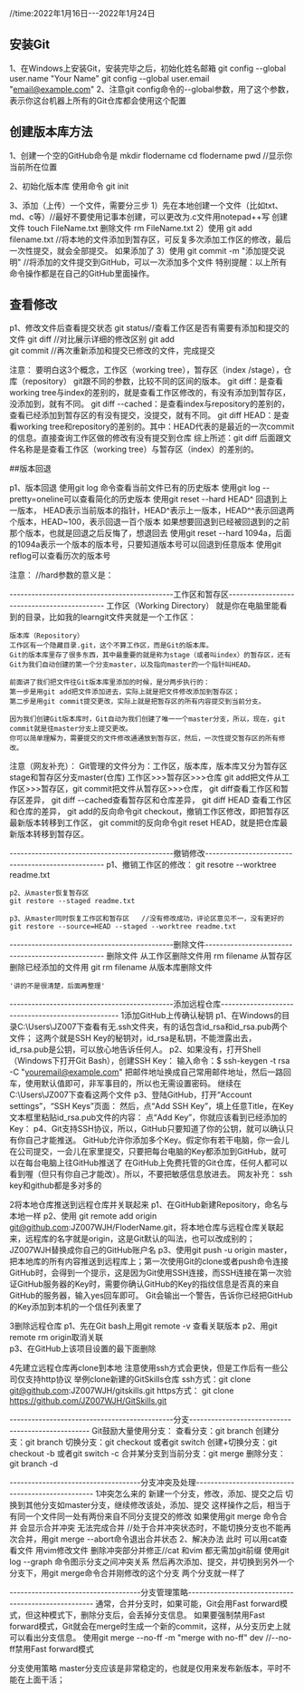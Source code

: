 //time:2022年1月16日---2022年1月24日

## 安装Git

1、在Windows上安装Git，安装完毕之后，初始化姓名邮箱
	git config --global user.name "Your Name"
	git config --global user.email "email@example.com"
2、注意git config命令的--global参数，用了这个参数，表示你这台机器上所有的Git仓库都会使用这个配置



## 创建版本库方法

1、创建一个空的GitHub命令是
	mkdir flodername
	cd  flodername
	pwd  //显示你当前所在位置

2、初始化版本库
	使用命令 git init

3、添加（上传）一个文件，需要分三步
	1）先在本地创建一个文件（比如txt、md、c等）//最好不要使用记事本创建，可以更改为.c文件用notepad++写
		创建文件 touch FileName.txt
		删除文件 rm  FileName.txt
	2）使用 git add  filename.txt   //将本地的文件添加到暂存区，可反复多次添加工作区的修改，最后一次性提交，就会全部提交。
		如果添加了
	3）使用 git commit -m "添加提交说明"  //将添加的文件提交到GitHub，可以一次添加多个文件
特别提醒：以上所有命令操作都是在自己的GitHub里面操作。

## 查看修改

p1、修改文件后查看提交状态
	git status//查看工作区是否有需要有添加和提交的文件
	git diff  //对比展示详细的修改区别
	git add    
	git commit //再次重新添加和提交已修改的文件，完成提交
	
注意：
	要明白这3个概念，工作区（working tree），暂存区（index /stage），仓库（repository）
		git跟不同的参数，比较不同的区间的版本。
		git diff：是查看working tree与index的差别的，就是查看工作区修改的，有没有添加到暂存区，没添加到，就有不同。
		git diff --cached：是查看index与repository的差别的，查看已经添加到暂存区的有没有提交，没提交，就有不同。
		git diff HEAD：是查看working tree和repository的差别的。其中：HEAD代表的是最近的一次commit的信息。直接查询工作区做的修改有没有提交到仓库
	综上所述：git diff 后面跟文件名称是是查看工作区（working tree）与暂存区（index）的差别的。
	

##版本回退

p1、版本回退
	使用git log 命令查看当前文件已有的历史版本
	使用git log --pretty=oneline可以查看简化的历史版本
	使用git reset --hard HEAD^ 回退到上一版本，
		HEAD表示当前版本的指针，HEAD^表示上一版本，HEAD^^表示回退两个版本，HEAD~100，表示回退一百个版本
	如果想要回退到已经被回退到的之前那个版本，也就是回退之后反悔了，想退回去
	使用git reset --hard 1094a，后面的1094a表示一个版本的版本号，只要知道版本号可以回退到任意版本
	使用git reflog可以查看历次的版本号
	
	
注意：
	//hard参数的意义是：
	
	
	
---------------------------------------------工作区和暂存区--------------------------------------------
	工作区（Working Directory）
	就是你在电脑里能看到的目录，比如我的learngit文件夹就是一个工作区：

	版本库（Repository）
	工作区有一个隐藏目录.git，这个不算工作区，而是Git的版本库。
	Git的版本库里存了很多东西，其中最重要的就是称为stage（或者叫index）的暂存区，还有Git为我们自动创建的第一个分支master，以及指向master的一个指针叫HEAD。
	
	前面讲了我们把文件往Git版本库里添加的时候，是分两步执行的：
	第一步是用git add把文件添加进去，实际上就是把文件修改添加到暂存区；
	第二步是用git commit提交更改，实际上就是把暂存区的所有内容提交到当前分支。
	
	因为我们创建Git版本库时，Git自动为我们创建了唯一一个master分支，所以，现在，git commit就是往master分支上提交更改。
	你可以简单理解为，需要提交的文件修改通通放到暂存区，然后，一次性提交暂存区的所有修改。

注意（网友补充）：
	Git管理的文件分为：工作区，版本库，版本库又分为暂存区stage和暂存区分支master(仓库)
	工作区>>>暂存区>>>仓库
	git add把文件从工作区>>>暂存区，git commit把文件从暂存区>>>仓库，
	git diff查看工作区和暂存区差异，
	git diff --cached查看暂存区和仓库差异，
	git diff HEAD 查看工作区和仓库的差异，
	git add的反向命令git checkout，撤销工作区修改，即把暂存区最新版本转移到工作区，
	git commit的反向命令git reset HEAD，就是把仓库最新版本转移到暂存区。


---------------------------------------------撤销修改--------------------------------------------------
	p1、撤销工作区的修改：
	git resotre --worktree readme.txt
	
	p2、从master恢复暂存区 
	git restore --staged readme.txt
	
	p3、从master同时恢复工作区和暂存区   //没有修改成功，评论区意见不一，没有更好的
	git restore --source=HEAD --staged --worktree readme.txt


---------------------------------------------删除文件--------------------------------------------------
删除文件
	从工作区删除文件用 rm filename
	从暂存区删除已经添加的文件用 git rm filename
	从版本库删除文件  

	'讲的不是很清楚，后面再整理'



---------------------------------------------添加远程仓库--------------------------------------------------
1添加GitHub上传确认秘钥
	p1、在Windows的目录C:\Users\JZ007下查看有无.ssh文件夹，有的话包含id_rsa和id_rsa.pub两个文件；
		这两个就是SSH Key的秘钥对，id_rsa是私钥，不能泄露出去，id_rsa.pub是公钥，可以放心地告诉任何人。
	p2、如果没有，打开Shell（Windows下打开Git Bash），创建SSH Key：
		输入命令：$ ssh-keygen -t rsa -C "youremail@example.com"
		把邮件地址换成自己常用邮件地址，然后一路回车，使用默认值即可，非军事目的，所以也无需设置密码。
		继续在C:\Users\JZ007下查看这两个文件
	p3、登陆GitHub，打开“Account settings”，“SSH Keys”页面：
		然后，点“Add SSH Key”，填上任意Title，在Key文本框里粘贴id_rsa.pub文件的内容：
		点“Add Key”，你就应该看到已经添加的Key：
	p4、Git支持SSH协议，所以，GitHub只要知道了你的公钥，就可以确认只有你自己才能推送。
		GitHub允许你添加多个Key。假定你有若干电脑，你一会儿在公司提交，一会儿在家里提交，只要把每台电脑的Key都添加到GitHub，就可以在每台电脑上往GitHub推送了
		在GitHub上免费托管的Git仓库，任何人都可以看到喔（但只有你自己才能改）。所以，不要把敏感信息放进去。
	网友补充：
		ssh key和github都是多对多的

2将本地仓库推送到远程仓库并关联起来
	p1、在GitHub新建Repository，命名与本地一样
	p2、使用 git remote add origin git@github.com:JZ007WJH/FloderName.git，将本地仓库与远程仓库关联起来，远程库的名字就是origin，这是Git默认的叫法，也可以改成别的；JZ007WJH替换成你自己的GitHub账户名
	p3、使用git push -u origin master，把本地库的所有内容推送到远程库上；第一次使用Git的clone或者push命令连接GitHub时，会得到一个提示，这是因为Git使用SSH连接，而SSH连接在第一次验证GitHub服务器的Key时，需要你确认GitHub的Key的指纹信息是否真的来自GitHub的服务器，输入yes回车即可。
	Git会输出一个警告，告诉你已经把GitHub的Key添加到本机的一个信任列表里了

3删除远程仓库
	p1、先在Git bash上用git remote -v 查看关联版本
	p2、用git remote rm origin取消关联  
	p3、在GitHub上该项目设置的最下面删除

4先建立远程仓库再clone到本地
	注意使用ssh方式会更快，但是工作后有一些公司仅支持http协议
	举例clone新建的GitSkills仓库
	ssh方式：git clone git@github.com:JZ007WJH/gitskills.git
	https方式： git clone https://github.com/JZ007WJH/GitSkills.git

---------------------------------------------分支--------------------------------------------------
Git鼓励大量使用分支：
	查看分支：git branch
	创建分支：git branch <name>
	切换分支：git checkout <name>或者git switch <name>
	创建+切换分支：git checkout -b <name>或者git switch -c <name>
	合并某分支到当前分支：git merge <name>
	删除分支：git branch -d <name>


------------------------------------分支冲突及处理--------------------------------------------------
1冲突怎么来的
	新建一个分支，修改，添加、提交之后
	切换到其他分支如master分支，继续修改该处，添加、提交
	这样操作之后，相当于有同一个文件同一处有两份来自不同分支提交的修改
	如果使用git merge 命令合并  会显示合并冲突 无法完成合并
	//处于合并冲突状态时，不能切换分支也不能再次合并，用git merge --abort命令退出合并状态
2、解决办法
	此时 可以用cat查看文件   用vim修改文件  删除冲突部分并修正//cat 和vim 都无需加git前缀 
	使用git log --graph 命令图示分支之间冲突关系
	然后再次添加、提交，并切换到另外一个分支下，用git merge命令合并刚修改的这个分支
	两个分支就一样了
	
	
------------------------------------分支管理策略----------------------------------------------------
通常，合并分支时，如果可能，Git会用Fast forward模式，但这种模式下，删除分支后，会丢掉分支信息。
如果要强制禁用Fast forward模式，Git就会在merge时生成一个新的commit，这样，从分支历史上就可以看出分支信息。
使用git merge --no-ff -m "merge with no-ff" dev     //--no-ff禁用Fast forward模式

分支使用策略
master分支应该是非常稳定的，也就是仅用来发布新版本，平时不能在上面干活；
	
	